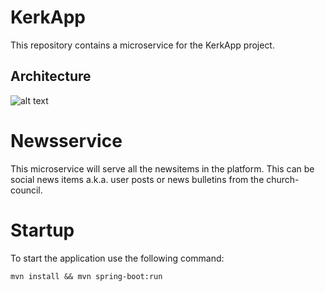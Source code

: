 # KerkApp
This repository contains a microservice for the KerkApp project.

## Architecture
![alt text](https://github.com/KerkApp/newsservice/blob/master/kerkapp.png "KerkApp Architecture")

# Newsservice
This microservice will serve  all the newsitems in the platform. This can be social news items a.k.a. user posts or news bulletins from the church-council.

# Startup
To start the application use the following command:

`mvn install && mvn spring-boot:run`
